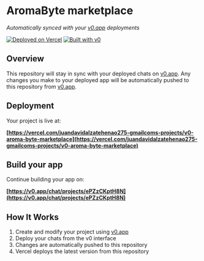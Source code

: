 # AromaByte marketplace

*Automatically synced with your [v0.app](https://v0.app) deployments*

[![Deployed on Vercel](https://img.shields.io/badge/Deployed%20on-Vercel-black?style=for-the-badge&logo=vercel)](https://vercel.com/juandavidalzatehenao275-gmailcoms-projects/v0-aroma-byte-marketplace)
[![Built with v0](https://img.shields.io/badge/Built%20with-v0.app-black?style=for-the-badge)](https://v0.app/chat/projects/ePZzCKptH8N)

## Overview

This repository will stay in sync with your deployed chats on [v0.app](https://v0.app).
Any changes you make to your deployed app will be automatically pushed to this repository from [v0.app](https://v0.app).

## Deployment

Your project is live at:

**[https://vercel.com/juandavidalzatehenao275-gmailcoms-projects/v0-aroma-byte-marketplace](https://vercel.com/juandavidalzatehenao275-gmailcoms-projects/v0-aroma-byte-marketplace)**

## Build your app

Continue building your app on:

**[https://v0.app/chat/projects/ePZzCKptH8N](https://v0.app/chat/projects/ePZzCKptH8N)**

## How It Works

1. Create and modify your project using [v0.app](https://v0.app)
2. Deploy your chats from the v0 interface
3. Changes are automatically pushed to this repository
4. Vercel deploys the latest version from this repository